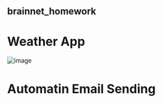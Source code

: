 ## brainnet_homework

# Weather App
![image](https://user-images.githubusercontent.com/54740840/220330208-c05e75d0-d5a0-4fe2-bde1-dcc2651ce85d.png)

# Automatin Email Sending
